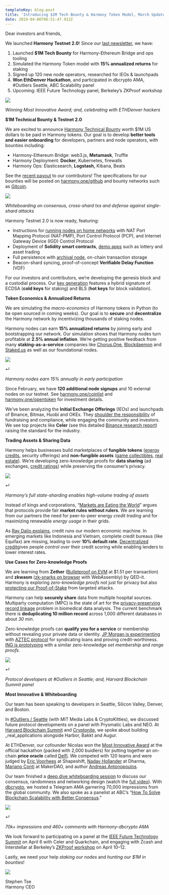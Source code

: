 ```yaml
---
templateKey: blog-post
title: 'Introducing $1M Tech Bounty & Harmony Token Model, March Update'
date: 2019-04-06T06:51:47.912Z
---
```

Dear investors and friends,

We launched **Harmony Testnet 2.0**! Since our [last newsletter](https://harmony.one/201902-newsletter), we have:

1.  Launched **$1M Tech Bounty** for Harmony-Ethereum Bridge and ops tooling
2.  Simulated the Harmony Token model with **15% annualized returns** for staking
3.  Signed up 120 new node operators, researched for IEOs & launchpads
4.  **Won EthDenver Hackathon**, and participated in dbcrypto AMA, #Outliers Seattle, ABC Scalability panel
5.  Upcoming: IEEE Future Technology panel, Berkeley’s ZKProof workshop

![](images/uploaded/0-uz-wbuov0mlih5nijpg_1553671272.jpg)

_Winning Most Innovative Award; and, celebrating with ETHDenver hackers_  

**$1M Technical Bounty & Testnet 2.0**

We are excited to announce [Harmony Technical Bounty](https://medium.com/harmony-one/announcing-1million-technical-bounties-c5ea23de023d) worth $1M US dollars to be paid in Harmony tokens. Our goal is to develop **better tools and easier onboarding** for developers, partners and node operators, with bounties including:

*   Harmony-Ethereum Bridge: web3.js, **Metamask**, Truffle
*   Harmony Deployment: **Docker**, Kubernetes, firewalls
*   Harmony Ops: Elasticsearch, **Logstash,** Kibana, Beats

See the [recent payout](https://twitter.com/harmonyprotocol/status/1105582202694164480) to our contributors! The specifications for our bounties will be posted on [harmony.one/github](https://github.com/harmony-one/) and bounty networks such as [Gitcoin](https://gitcoin.co/explorer?idx_status=open&order_by=-_val_usd_db).

![](images/uploaded/0-sxwosolmelyu447ajpg_1553671435.jpg)

_Whiteboarding on consensus, cross-shard txs and defense against single-shard attacks_  

Harmony Testnet 2.0 is now ready, featuring:

*   Instructions for [running nodes on home networks](https://github.com/harmony-one/harmony/blob/master/specs/p2p/nat-hole-punching-spike.md) with NAT Port Mapping Protocol (NAT-PMP), Port Control Protocol (PCP), and Internet Gateway Device (IGD) Control Protocol
*   Deployment of **Solidity smart contracts**, [demo apps](https://github.com/harmony-one/demo-apps) such as lottery and asset trading
*   Full persistence with [archival node](https://github.com/harmony-one/harmony/tree/master/cmd/archival), on-chain transaction storage
*   Beacon-shard syncing, proof-of-concept **Verifiable Delay Function** (VDF)

For our investors and contributors, we’re developing the genesis block and a custodial process. Our [key generation](https://github.com/harmony-one/key-generation) features a hybrid signature of ECDSA (**cold keys** for staking) and BLS (**hot keys** for block validation).

**Token Economics & Annualized Returns**

We are simulating the _macro-economics_ of Harmony tokens in Python (to be open sourced in coming weeks). Our goal is to **secure** and **decentralize** the Harmony network by incentivizing thousands of staking nodes.

Harmony nodes can earn **15% annualized returns** by joining early and bootstrapping our network. Our simulation shows that Harmony nodes turn profitable at **2.5% annual inflation**. We’re getting positive feedback from many **staking-as-a-service** companies like [Chorus.One](http://chorus.one/), [Blockdaemon](https://blockdaemon.com/) and [Staked.us](http://staked.us/) as well as our foundational nodes.

![](images/uploaded/0-ibsgavw7ggbt-szejpg_1553671519.jpg)

↵

_Harmony nodes earn 15% annually in early participation_

Since February, we have **120 additional node signups** and 10 external nodes on our testnet. See [harmony.one/coinlist](http://harmony.one/coinlist) and [harmony.one/opentoken](http://harmony.one/opentoken) for investment details.

We’ve been analyzing the **Initial Exchange Offerings** (IEOs) and launchpads of Binance, Bitmax, Huobi and OKEx. They [shoulder the responsibility](https://www.ccn.com/initial-exchange-offerings-restore-agility-to-blockchains-original-fundraising-m) of fundraising and compliance, while engaging the community and investors. We see top projects like **Celer** (see this detailed [Binance research report](https://info.binance.com/en/research/CELR-2019-03-05.html)) raising the standard for the industry.

**Trading Assets & Sharing Data**

Harmony helps businesses build marketplaces of **fungible tokens** ([energy credits](https://blog.oceanprotocol.com/get-rewarded-putting-household-energy-data-to-good-use-63c7ce7ac3b0), security offerings) and **non-fungible assets** ([game collectibles](https://medium.com/sandbox-game/token-standards-in-the-sandbox-61832992b45b), [real estate](https://blog.enigma.co/decentralizing-credit-with-enigma-440c6648b4d8)). We’re developing zero-knowledge proofs for **data sharing** (ad exchanges, [credit ratings](https://medium.com/harborhq/harbor-launch-and-hub-e76908207680)) while preserving the consumer’s privacy.

![](images/uploaded/1-sajdocctsfofgy8hnizyeggif_1553670214.gif)

↵

_Harmony’s full state-sharding enables high-volume trading of assets_

Instead of kings and corporations, “[Markets are Eating the World](https://www.ribbonfarm.com/2019/02/28/markets-are-eating-the-world/)” argues that protocols provide fair **market rules without rulers**. We are learning from our partners the need for peer-to-peer energy _credit trading_ and for maximizing renewable _energy usage_ in their grids.

As [Ray Dalio explains](https://www.youtube.com/watch?v=PHe0bXAIuk0), credit runs our modern economic machine. In emerging markets like Indonesia and Vietnam, complete credit bureaus (like Equifax) are missing, leading to over **10% default rate**. [Decentralized credit](https://blog.enigma.co/decentralizing-credit-with-enigma-440c6648b4d8)gives people _control over_ their credit scoring while enabling lenders to lower interest rates.

**Use Cases for Zero-knowledge Proofs**

We are learning from **Zether** ([Bulletproof on EVM](https://crypto.stanford.edu/~buenz/papers/zether.pdf) at $1.51 per transaction) and **zkwasm** ([zk-snarks on browser](https://community.zkproof.org/t/zksnarks-in-webassembly-running-demo-and-discussion/30) with WebAssembly) by QED-it. Harmony is exploring _zero-knowledge proofs_ not just for privacy but also [protecting our Proof-of-Stake](https://twitter.com/stse/status/1098755055186894848) from targeted attacks.

Harmony can help **securely share** data from multiple hospital sources. Multiparty computation (MPC) is the state of art for the [privacy-preserving record linkage](https://bmcmedgenomics.biomedcentral.com/articles/10.1186/s12920-018-0396-0) problem in biomedical data analysis. The current benchmark there is **deduplicating 10 million record** across 1,000 different databases in about _30 min_.

Zero-knowledge proofs can **qualify you for a service** or membership without revealing your private data or identity. [JP Morgan is experimenting](https://www.coindesk.com/jp-morgan-is-quietly-testing-cutting-edge-ethereum-privacy-tech) with [AZTEC protocol](https://medium.com/aztec-protocol/confidential-transactions-have-arrived-a-dive-into-the-aztec-protocol-a1794c00c009) for syndicating loans and proving credit-worthiness. [ING is prototyping](https://www.coindesk.com/banking-giant-ing-quietly-becoming-serious-blockchain-innovator) with a similar zero-knowledge _set membership_ and _range proofs_.

![](images/uploaded/0-cghudfwqdrcbyjkkjpg_1553671614.jpg)

↵

_Protocol developers at #Outliers in Seattle; and, Harvard Blockchain Summit panel_

**Most Innovative & Whiteboarding**

Our team has been speaking to developers in Seattle, Silicon Valley, Denver, and Boston.

In [#Outliers / Seattle](https://twitter.com/harmonyprotocol/status/1104102690248810496) (with MIT Media Labs & CryptoKitties), we discussed future protocol developments on a panel with Prysmatic Labs and NEO. At [Harvard Blockchain Summit](https://twitter.com/harmonyprotocol/status/1100254621652738053) and [Cryptonite](https://twitter.com/harmonyprotocol/status/1102011447494635520), we spoke about building _real_applications alongside Harbor, Bakkt and Augur.

At ETHDenver, our cofounder Nicolas won the [Most Innovative Award](https://twitter.com/harmonyprotocol/status/1097605163303395328) at the official hackathon (packed with 2,000 buidlers) for putting together an on-chain **price oracle** called [Delfi](https://docs.google.com/presentation/d/1LJRWL8ucrwfh7olUJigO5Z9UA-av6SyDmCPZ7KpZA5A/mobilepresent?slide=id.g4cd34557aa_0_402). We competed with 120 teams and were judged by [Eric Voorhees](https://twitter.com/ErikVoorhees) at Shapeshift, [Nadav Hollander](https://twitter.com/NadavAHollander) at Dharma, [Mariano Conti](https://twitter.com/nanexcool) at MakerDAO, and author [Andreas Antonopoulos](https://twitter.com/aantonop).

Our team finished a [deep dive whiteboarding session](https://medium.com/@gaving/rj-answers-alexs-in-depth-questions-about-harmony-a3e81e527a28) to discuss our consensus, randomness and networking design (watch the [full video](https://www.youtube.com/watch?v=dgr1GLV1gzM&feature=youtu.be)). With [dbcrypto](http://dbcrypto.io/), we hosted a Telegram AMA garnering 70,000 impressions from the global community. We also spoke as a panelist at ABC’s “[How To Solve Blockchain Scalability with Better Consensus](https://www.meetup.com/ABC-Blockchain-Community-Meetup/events/259693724).”

![](images/uploaded/0-gvimfl0gocdxo8ibjpg_1553671692.jpg)

↵

_70k+ impressions and 460+ comments with Harmony-dbcrypto AMA_

We look forward to participating on a panel at the [IEEE Future Technology Summit](http://www.ieee-futuretechnology.com/html/program.html) on April 6 with Celer and Quarkchain, and engaging with Zcash and Interstellar at Berkeley’s [ZKProof workshop](https://zkproof.org/workshop2/main.html#about) on April 10–12.

Lastly, we need your help _staking our nodes_ and _hunting our $1M in bounties_!

![](images/uploaded/1-cpzcvftrkgsaswh7f6ryhgpng_1553338989.png)

Stephen Tse  
Harmony CEO

